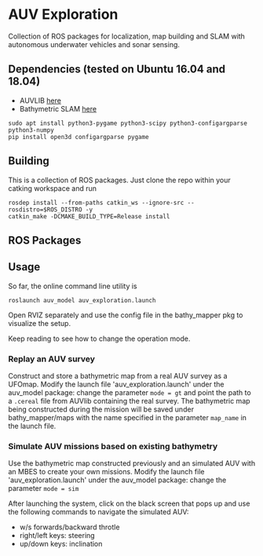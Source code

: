 # AUV Exploration

Collection of ROS packages for localization, map building and SLAM with autonomous underwater vehicles and sonar sensing.

## Dependencies (tested on Ubuntu 16.04 and 18.04)
* AUVLIB [here](https://github.com/ignaciotb/auvlib) 
* Bathymetric SLAM [here](https://github.com/ignaciotb/bathymetric_slam)

```
sudo apt install python3-pygame python3-scipy python3-configargparse python3-numpy
pip install open3d configargparse pygame
```

## Building
This is a collection of ROS packages. Just clone the repo within your catking workspace and run
```
rosdep install --from-paths catkin_ws --ignore-src --rosdistro=$ROS_DISTRO -y
catkin_make -DCMAKE_BUILD_TYPE=Release install
```
## ROS Packages

## Usage
So far, the online command line utility is
```
roslaunch auv_model auv_exploration.launch
```
Open RVIZ separately and use the config file in the bathy_mapper pkg to visualize the setup.

Keep reading to see how to change the operation mode.

### Replay an AUV survey 
Construct and store a bathymetric map from a real AUV survey as a UFOmap. 
Modify the launch file 'auv_exploration.launch' under the auv_model package: change the parameter `mode = gt` and point the path to a `.cereal` file from AUVlib containing the real survey.
The bathymetric map being constructed during the mission will be saved under bathy_mapper/maps with the name specified in the parameter `map_name` in the launch file.

### Simulate AUV missions based on existing bathymetry 
Use the bathymetric map constructed previously and an simulated AUV with an MBES to create your own missions. 
Modify the launch file 'auv_exploration.launch' under the auv_model package: change the parameter `mode = sim`

After launching the system, click on the black screen that pops up and use the following commands to navigate the simulated AUV:
- w/s forwards/backward throtle
- right/left keys: steering
- up/down keys: inclination




